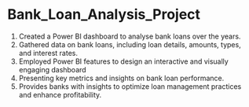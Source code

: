 # Bank_Loan_Analysis_Project

1) Created a Power BI dashboard to analyse bank loans over the years.
2) Gathered data on bank loans, including loan details, amounts, types, and interest rates.
3) Employed Power BI features to design an interactive and visually engaging dashboard
4) Presenting key metrics and insights on bank loan performance.
5) Provides banks with insights to optimize loan management practices and enhance profitability.
